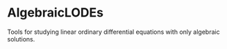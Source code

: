 # AlgebraicLODEs
Tools for studying linear ordinary differential equations with only algebraic solutions.

